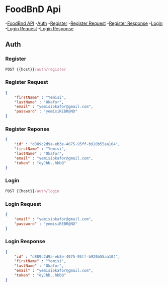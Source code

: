 # FoodBnD Api

-[FoodBnd API](#foodbnd-api)
    -[Auth](#auth)
        -[Register](#register)
            -[Register Request](#register-request)
            -[Register Response](#register-response)
        -[Login](#login)
            -[Login Request](#login-request)
            -[Login Response](#login-response)



## Auth

### Register
```js
POST {{host}}/auth/register
```
### Register Request

```json
{
    "firstName" : "Yemisi",
    "lastName" : "Okafor",
    "email" : "yemisiokafor@gmail.com",
    "password" : "yemisiREBR@ND"
}
```

### Register Reponse
```json
{
    "id" : "d889c2d9a-eb3e-4075-95ff-b920b55aa104",
    "firstName" : "Yemisi",
    "lastName" : "Okafor",
    "email" : "yemisiokafor@gmail.com",
    "token" : "eyJhb..hbbQ"
}
```

### Login
```js
POST {{host}}/auth/login
```
### Login Request
```json
{
    "email" : "yemisiokafor@gmail.com",
    "password" : "yemisiREBR@ND"
}
```

### Login Response
```json
{
    "id" : "d889c2d9a-eb3e-4075-95ff-b920b55aa104",
    "firstName" : "Yemisi",
    "lastName" : "Okafor",
    "email" : "yemisiokafor@gmail.com",
    "token" : "eyJhb..hbbQ"
}
```

